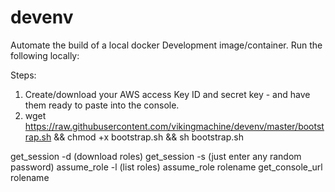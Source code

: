 # devenv
Automate the build of a local docker Development image/container. Run the following locally:

Steps:

1. Create/download your AWS access Key ID and secret key  - and have them ready to paste into the console.
2. wget https://raw.githubusercontent.com/vikingmachine/devenv/master/bootstrap.sh && chmod +x bootstrap.sh && sh bootstrap.sh

get_session -d (download roles)
get_session -s <Authenticator PIN> (just enter any random password)
assume_role -l (list roles)
assume_role rolename
get_console_url rolename
